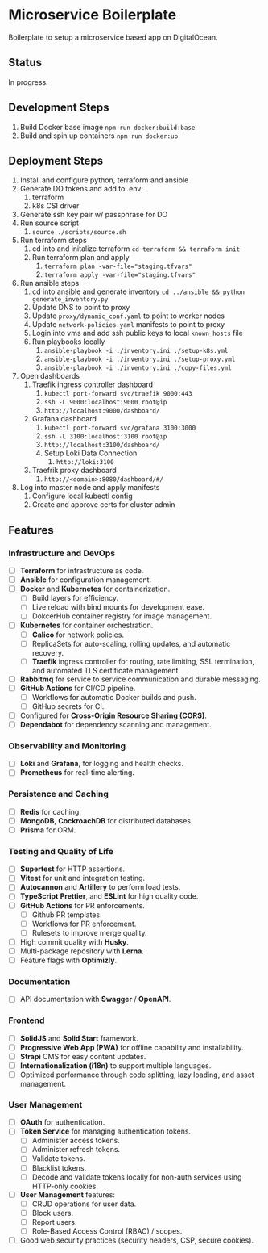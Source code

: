 # Microservice Boilerplate

Boilerplate to setup a microservice based app on DigitalOcean.

## Status

In progress.

## Development Steps

1. Build Docker base image `npm run docker:build:base`
2. Build and spin up containers `npm run docker:up`

## Deployment Steps

1. Install and configure python, terraform and ansible
2. Generate DO tokens and add to .env:
   1. terraform
   2. k8s CSI driver
3. Generate ssh key pair w/ passphrase for DO
4. Run source script
   1. `source ./scripts/source.sh`
5. Run terraform steps
   1. cd into and initalize terraform `cd terraform && terraform init`
   2. Run terraform plan and apply
      1. `terraform plan -var-file="staging.tfvars"`
      2. `terraform apply -var-file="staging.tfvars"`
6. Run ansible steps
   1. cd into ansible and generate inventory `cd ../ansible && python generate_inventory.py`
   2. Update DNS to point to proxy
   3. Update `proxy/dynamic_conf.yaml` to point to worker nodes
   4. Update `network-policies.yaml` manifests to point to proxy
   5. Login into vms and add ssh public keys to local `known_hosts` file
   6. Run playbooks locally
      1. `ansible-playbook -i ./inventory.ini ./setup-k8s.yml`
      2. `ansible-playbook -i ./inventory.ini ./setup-proxy.yml`
      3. `ansible-playbook -i ./inventory.ini ./copy-files.yml`
7. Open dashboards
   1. Traefik ingress controller dashboard
      1. `kubectl port-forward svc/traefik 9000:443`
      2. `ssh -L 9000:localhost:9000 root@ip`
      3. `http://localhost:9000/dashboard/`
   2. Grafana dashboard
      1. `kubectl port-forward svc/grafana 3100:3000`
      2. `ssh -L 3100:localhost:3100 root@ip`
      3. `http://localhost:3100/dashboard/`
      4. Setup Loki Data Connection
         1. `http://loki:3100`
   3. Traefrik proxy dashboard
      1. `http://<domain>:8080/dashboard/#/`
8. Log into master node and apply manifests
   1. Configure local kubectl config
   2. Create and approve certs for cluster admin

## Features

### Infrastructure and DevOps

- [ ] **Terraform** for infrastructure as code.
- [ ] **Ansible** for configuration management.
- [ ] **Docker** and **Kubernetes** for containerization.
  - [ ] Build layers for efficiency.
  - [ ] Live reload with bind mounts for development ease.
  - [ ] DokcerHub container registry for image management.
- [ ] **Kubernetes** for container orchestration.
  - [ ] **Calico** for network policies.
  - [ ] ReplicaSets for auto-scaling, rolling updates, and automatic recovery.
  - [ ] **Traefik** ingress controller for routing, rate limiting, SSL termination, and automated TLS certificate management.
- [ ] **Rabbitmq** for service to service communication and durable messaging.
- [ ] **GitHub Actions** for CI/CD pipeline.
  - [ ] Workflows for automatic Docker builds and push.
  - [ ] GitHub secrets for CI.
- [ ] Configured for **Cross-Origin Resource Sharing (CORS)**.
- [ ] **Dependabot** for dependency scanning and management.

### Observability and Monitoring

- [ ] **Loki** and **Grafana**, for logging and health checks.
- [ ] **Prometheus** for real-time alerting.

### Persistence and Caching

- [ ] **Redis** for caching.
- [ ] **MongoDB**, **CockroachDB** for distributed databases.
- [ ] **Prisma** for ORM.

### Testing and Quality of Life

- [ ] **Supertest** for HTTP assertions.
- [ ] **Vitest** for unit and integration testing.
- [ ] **Autocannon** and **Artillery** to perform load tests.
- [ ] **TypeScript** **Prettier**, and **ESLint** for high quality code.
- [ ] **GitHub Actions** for PR enforcements.
  - [ ] Github PR templates.
  - [ ] Workflows for PR enforcement.
  - [ ] Rulesets to improve merge quality.
- [ ] High commit quality with **Husky**.
- [ ] Multi-package repository with **Lerna**.
- [ ] Feature flags with **Optimizly**.

### Documentation

- [ ] API documentation with **Swagger** / **OpenAPI**.

### Frontend

- [ ] **SolidJS** and **Solid Start** framework.
- [ ] **Progressive Web App (PWA)** for offline capability and installability.
- [ ] **Strapi** CMS for easy content updates.
- [ ] **Internationalization (i18n)** to support multiple languages.
- [ ] Optimized performance through code splitting, lazy loading, and asset management.

### User Management

- [ ] **OAuth** for authentication.
- [ ] **Token Service** for managing authentication tokens.
  - [ ] Administer access tokens.
  - [ ] Administer refresh tokens.
  - [ ] Validate tokens.
  - [ ] Blacklist tokens.
  - [ ] Decode and validate tokens locally for non-auth services using HTTP-only cookies.
- [ ] **User Management** features:
  - [ ] CRUD operations for user data.
  - [ ] Block users.
  - [ ] Report users.
  - [ ] Role-Based Access Control (RBAC) / scopes.
- [ ] Good web security practices (security headers, CSP, secure cookies).
